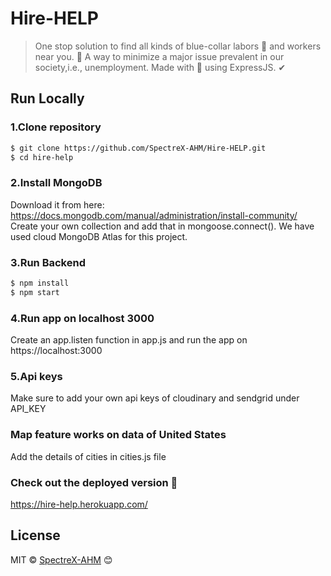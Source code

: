 # Hire-HELP 
> One stop solution to find all kinds of blue-collar labors 👷 and workers near you. 🌄 A way to minimize a major issue prevalent in our society,i.e., unemployment. Made with 💖 using ExpressJS. ✔

## Run Locally

### 1.Clone repository 

```sh
$ git clone https://github.com/SpectreX-AHM/Hire-HELP.git
$ cd hire-help
```

### 2.Install MongoDB

Download it from here: https://docs.mongodb.com/manual/administration/install-community/  
Create your own collection and add that in mongoose.connect(). We have used cloud MongoDB Atlas for this project.

### 3.Run Backend
```a
$ npm install  
$ npm start
```

### 4.Run app on localhost 3000
Create an app.listen function in app.js and run the app on https://localhost:3000

### 5.Api keys
Make sure to add your own api keys of cloudinary and sendgrid under API_KEY

### Map feature works on data of United States  
Add the details of cities in cities.js file

### Check out the deployed version 🤘
https://hire-help.herokuapp.com/

## License

MIT © [SpectreX-AHM](https://github.com/SpectreX-AHM) 😊
